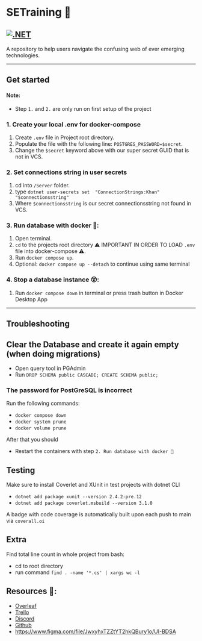 

# SETraining 🏃
[![.NET](https://github.com/MLFlexer/SETraining/actions/workflows/dotnet.yml/badge.svg?branch=main)](https://github.com/MLFlexer/SETraining/actions/workflows/dotnet.yml)
---------

A repository to help users navigate the confusing web of ever emerging technologies.

________
## Get started

#### Note:
- Step `1.` and `2.` are only run on first setup of the project

### 1. Create your local .env for docker-compose
1. Create `.env` file in Project root directory.
2. Populate the file with the following line: `POSTGRES_PASSWORD=$secret`.
3. Change the `$secret` keyword above with our super secret GUID that is not in VCS.

### 2. Set connections string in user secrets 
1. cd into `/Server` folder.
2. type `dotnet user-secrets set  "ConnectionStrings:Khan" "$connectionsstring" `
3. Where `$connectionsstring` is our secret connectionsstring not found in VCS.

### 3. Run database with docker 🐳:
1. Open terminal.
2. `cd` to the projects root directory ⚠️ IMPORTANT IN ORDER TO LOAD `.env` file into docker-compose ⚠️.
3. Run `docker compose up`.
4. Optional: `docker compose up --detach` to continue using same terminal

### 4. Stop a database instance 😵:
1. Run `docker compose down` in terminal or press trash button in Docker Desktop App
_____

## Troubleshooting

## Clear the Database and create it again empty (when doing migrations)
- Open query tool in PGAdmin
- Run `DROP SCHEMA public CASCADE;
CREATE SCHEMA public;`

### The password for PostGreSQL is incorrect
Run the following commands:
- `docker compose down`
- `docker system prune`
- `docker volume prune`

After that you should 
- Restart the containers with step `2. Run database with docker 🐳`


## Testing

Make sure to install Coverlet and XUnit in test projects with dotnet CLI
- `dotnet add package xunit --version 2.4.2-pre.12`
- `dotnet add package coverlet.msbuild --version 3.1.0`

A badge with code coverage is automatically built upon each push to main via `coverall.oi`

## Extra 
Find total line count in whole project from bash:
- cd to root directory 
- run command `find . -name '*.cs' | xargs wc -l`

## Resources 🔗:
- [Overleaf](https://www.overleaf.com/9249462866zsfhsbjmvxmg)
- [Trello](https://trello.com/invite/b/C1tRzypF/1aef96c54dce7720d977a2b082b4ba0e/bdsa-project)
- [Discord](https://discord.gg/vGYScYvGRj)
- [Github](https://github.com/MLFlexer/BDSAProject)
- https://www.figma.com/file/JwxyhxTZZtYT2hkQBury1o/UI-BDSA
